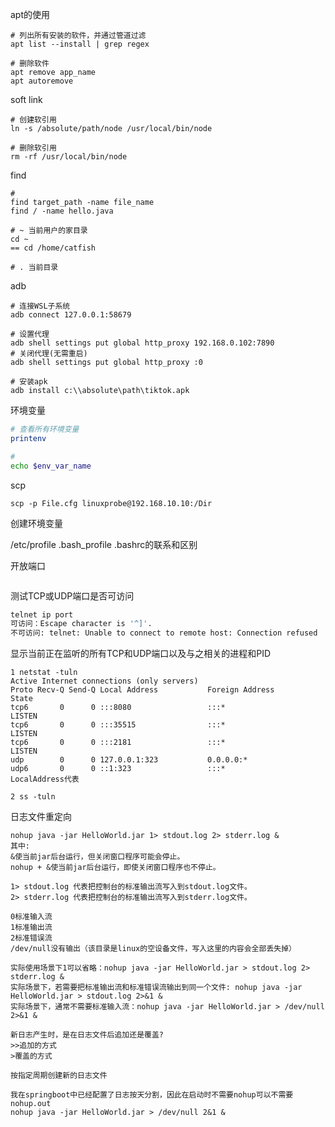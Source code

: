 apt的使用

```shell
# 列出所有安装的软件，并通过管道过滤
apt list --install | grep regex

# 删除软件
apt remove app_name
apt autoremove
```



soft link

```shell
# 创建软引用
ln -s /absolute/path/node /usr/local/bin/node

# 删除软引用
rm -rf /usr/local/bin/node
```



find

```shell
# 
find target_path -name file_name
find / -name hello.java
```



```shell
# ~ 当前用户的家目录
cd ~
== cd /home/catfish

# . 当前目录

```



adb

```shell
# 连接WSL子系统
adb connect 127.0.0.1:58679

# 设置代理
adb shell settings put global http_proxy 192.168.0.102:7890
# 关闭代理(无需重启)
adb shell settings put global http_proxy :0

# 安装apk
adb install c:\\absolute\path\tiktok.apk
```



环境变量

```bash
# 查看所有环境变量
printenv

# 
echo $env_var_name
```

scp

```shell
scp -p File.cfg linuxprobe@192.168.10.10:/Dir
```



创建环境变量

/etc/profile .bash_profile .bashrc的联系和区别



开放端口

```sh
```



测试TCP或UDP端口是否可访问

```sh
telnet ip port
可访问：Escape character is '^]'.
不可访问: telnet: Unable to connect to remote host: Connection refused
```





显示当前正在监听的所有TCP和UDP端口以及与之相关的进程和PID

```shell
1 netstat -tuln
Active Internet connections (only servers)
Proto Recv-Q Send-Q Local Address           Foreign Address         State
tcp6       0      0 :::8080                 :::*                    LISTEN
tcp6       0      0 :::35515                :::*                    LISTEN
tcp6       0      0 :::2181                 :::*                    LISTEN
udp        0      0 127.0.0.1:323           0.0.0.0:*
udp6       0      0 ::1:323                 :::*
LocalAddress代表

2 ss -tuln
```



日志文件重定向

```shell
nohup java -jar HelloWorld.jar 1> stdout.log 2> stderr.log &
其中: 
&使当前jar后台运行，但关闭窗口程序可能会停止。
nohup + &使当前jar后台运行，即使关闭窗口程序也不停止。

1> stdout.log 代表把控制台的标准输出流写入到stdout.log文件。
2> stderr.log 代表把控制台的标准输出流写入到stderr.log文件。

0标准输入流
1标准输出流
2标准错误流
/dev/null没有输出（该目录是linux的空设备文件，写入这里的内容会全部丢失掉）

实际使用场景下1可以省略：nohup java -jar HelloWorld.jar > stdout.log 2> stderr.log &
实际场景下，若需要把标准输出流和标准错误流输出到同一个文件: nohup java -jar HelloWorld.jar > stdout.log 2>&1 &
实际场景下，通常不需要标准输入流：nohup java -jar HelloWorld.jar > /dev/null 2>&1 &

新日志产生时，是在日志文件后追加还是覆盖?
>>追加的方式
>覆盖的方式

按指定周期创建新的日志文件

我在springboot中已经配置了日志按天分割，因此在启动时不需要nohup可以不需要nohup.out
nohup java -jar HelloWorld.jar > /dev/null 2&1 &
```

